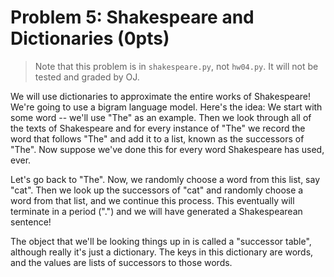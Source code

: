 # Problem 5: Shakespeare and Dictionaries (0pts)

> Note that this problem is in `shakespeare.py`, not `hw04.py`. It will not be tested and graded by OJ.

We will use dictionaries to approximate the entire works of Shakespeare! We're going to use a bigram language model. Here's the idea: We start with some word -- we'll use "The" as an example. Then we look through all of the texts of Shakespeare and for every instance of "The" we record the word that follows "The" and add it to a list, known as the successors of "The". Now suppose we've done this for every word Shakespeare has used, ever.

Let's go back to "The". Now, we randomly choose a word from this list, say "cat". Then we look up the successors of "cat" and randomly choose a word from that list, and we continue this process. This eventually will terminate in a period (".") and we will have generated a Shakespearean sentence!

The object that we'll be looking things up in is called a "successor table", although really it's just a dictionary. The keys in this dictionary are words, and the values are lists of successors to those words.
